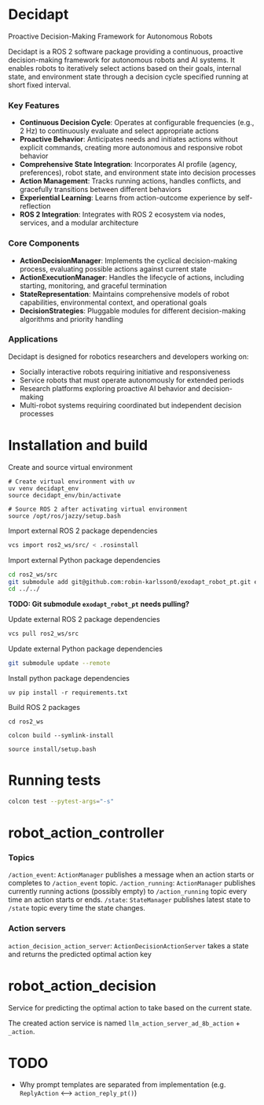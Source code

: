 # Decidapt
Proactive Decision-Making Framework for Autonomous Robots

Decidapt is a ROS 2 software package providing a continuous, proactive decision-making framework for autonomous robots and AI systems. It enables robots to iteratively select actions based on their goals, internal state, and environment state through a decision cycle specified running at short fixed interval.

### Key Features

- **Continuous Decision Cycle**: Operates at configurable frequencies (e.g., 2 Hz) to continuously evaluate and select appropriate actions
- **Proactive Behavior**: Anticipates needs and initiates actions without explicit commands, creating more autonomous and responsive robot behavior
- **Comprehensive State Integration**: Incorporates AI profile (agency, preferences), robot state, and environment state into decision processes
- **Action Management**: Tracks running actions, handles conflicts, and gracefully transitions between different behaviors
- **Experiential Learning**: Learns from action-outcome experience by self-reflection
- **ROS 2 Integration**: Integrates with ROS 2 ecosystem via nodes, services, and a modular architecture

### Core Components

- **ActionDecisionManager**: Implements the cyclical decision-making process, evaluating possible actions against current state
- **ActionExecutionManager**: Handles the lifecycle of actions, including starting, monitoring, and graceful termination
- **StateRepresentation**: Maintains comprehensive models of robot capabilities, environmental context, and operational goals
- **DecisionStrategies**: Pluggable modules for different decision-making algorithms and priority handling

### Applications

Decidapt is designed for robotics researchers and developers working on:

- Socially interactive robots requiring initiative and responsiveness
- Service robots that must operate autonomously for extended periods
- Research platforms exploring proactive AI behavior and decision-making
- Multi-robot systems requiring coordinated but independent decision processes

# Installation and build

Create and source virtual environment
```
# Create virtual environment with uv
uv venv decidapt_env
source decidapt_env/bin/activate

# Source ROS 2 after activating virtual environment
source /opt/ros/jazzy/setup.bash
```

Import external ROS 2 package dependencies
```bash
vcs import ros2_ws/src/ < .rosinstall
```

Import external Python package dependencies
```bash
cd ros2_ws/src
git submodule add git@github.com:robin-karlsson0/exodapt_robot_pt.git exodapt_robot_pt
cd ../../
```
**TODO: Git submodule `exodapt_robot_pt` needs pulling?**

Update external ROS 2 package dependencies
```bash
vcs pull ros2_ws/src
```

Update external Python package dependencies
```bash
git submodule update --remote
```

Install python package dependencies
```
uv pip install -r requirements.txt
```

Build ROS 2 packages
```
cd ros2_ws

colcon build --symlink-install

source install/setup.bash
```

# Running tests

```bash
colcon test --pytest-args="-s"
```


# robot_action_controller

### Topics

`/action_event`: `ActionManager` publishes a message when an action starts or completes to `/action_event` topic.
`/action_running`: `ActionManager` publishes currently running actions (possibly empty) to `/action_running` topic every time an action starts or ends. 
`/state`: `StateManager` publishes latest state to `/state` topic every time the state changes.

### Action servers

`action_decision_action_server`: `ActionDecisionActionServer` takes a state and returns the predicted optimal action key

# robot_action_decision

Service for predicting the optimal action to take based on the current state.

The created action service is named `llm_action_server_ad_8b_action` + `_action`.


# TODO
- Why prompt templates are separated from implementation (e.g. `ReplyAction` <--> `action_reply_pt()`)